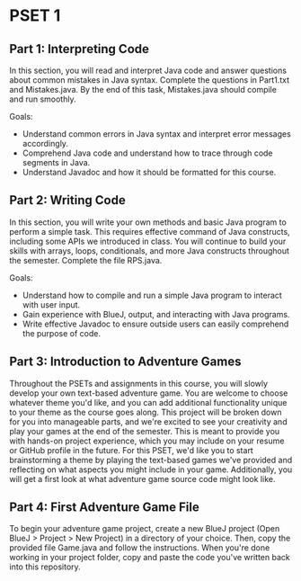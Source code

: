 # PSET 1

## Part 1: Interpreting Code
In this section, you will read and interpret Java code and answer questions 
about common mistakes in Java syntax. Complete the questions in Part1.txt and 
Mistakes.java. By the end of this task, Mistakes.java should compile and run 
smoothly.

Goals:
 * Understand common errors in Java syntax and interpret error messages 
 accordingly.
 * Comprehend Java code and understand how to trace through code segments 
 in Java.
 * Understand Javadoc and how it should be formatted for this course.

## Part 2: Writing Code
In this section, you will write your own methods and basic Java program to 
perform a simple task. This requires effective command of Java constructs, 
including some APIs we introduced in class. You will continue to build your 
skills with arrays, loops, conditionals, and more Java constructs throughout 
the semester. Complete the file RPS.java.

Goals:
 * Understand how to compile and run a simple Java program to interact with 
 user input.
 * Gain experience with BlueJ, output, and interacting with Java programs.
 * Write effective Javadoc to ensure outside users can easily comprehend 
 the purpose of code.
 
## Part 3: Introduction to Adventure Games
Throughout the PSETs and assignments in this course, you will slowly develop 
your own text-based adventure game. You are welcome to choose whatever theme 
you'd like, and you can add additional functionality unique to your theme as 
the course goes along. This project will be broken down for you into 
manageable parts, and we're excited to see your creativity and play your games 
at the end of the semester. This is meant to provide you with hands-on project experience, which you may include on your resume or GitHub profile in the future. 
For this PSET, we'd like you to start brainstorming a theme by playing the 
text-based games we've provided and reflecting on what aspects you might include 
in your game. Additionally, you will get a first look at what adventure game 
source code might look like.

## Part 4: First Adventure Game File
To begin your adventure game project, create a new BlueJ project (Open BlueJ >
Project > New Project) in a directory of your choice. Then, copy the provided 
file Game.java and follow the instructions. When you're done working in your 
project folder, copy and paste the code you've written back into this repository.